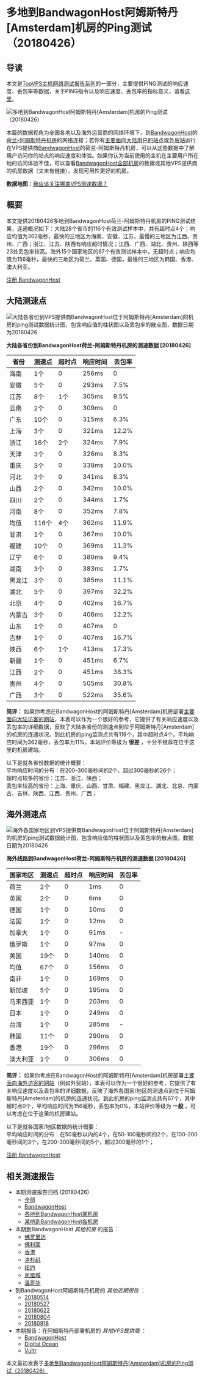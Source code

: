 #  多地到BandwagonHost阿姆斯特丹[Amsterdam]机房的Ping测试（20180426） 

## 导读

本文是[TopVPS主机网络测试报告系列](https://vps123.top/pingtest)的一部分，主要提供PING测试的响应速度、丢包率等数据，关于PING指令以及响应速度、丢包率的指标意义，请看[这里](https://vps123.top/what-is-ping.html)。

![多地到BandwagonHost阿姆斯特丹\[Amsterdam\]机房的Ping测试（20180426）](/images/thumbnails/to_bwg_Amsterdam.png)

本篇的数据视角为全国各地以及海外运营商的网络环境下，到[BandwagonHost](https://vps123.top/go/bwg)的[荷兰-阿姆斯特丹机房](https://vps123.top/bandwagon-facilities.html#amsterdam)的网络连接；若你有[主要面向大陆用户的站点](https://vps123.top/website-for-mainland-users.html)或[外贸站](https://vps123.top/website-for-internation-trade.html)运行在VPS提供商[BandwagonHost](https://vps123.top/go/bwg)的荷兰-阿姆斯特丹机房，可以从这些数据中了解用户访问你的站点的响应速度和体验。如果你认为当前使用的主机在主要用户所在地的访问体验不佳，可以查看[BandwagonHost全部机房](/bandwagon/isp/china/20180426-bandwagon-isp-china.md)的数据或其他VPS提供商的机房数据（文末有链接），发现可用性更好的机房。

**数据地图：**[我应该关注哪类VPS测速数据？](https://vps123.top/find-pingtest-data-you-need.html)

## 概要

本文提供20180426多地到BandwagonHost荷兰-阿姆斯特丹机房的PING测试结果，连通概况如下：大陆28个省市的116个有效测试样本中，共有超时点4个；响应均值为362毫秒，最快的三地区为海南、安徽、江苏，最慢的三地区为江西、贵州、广西；浙江、江苏、陕西有响应超时情况；江西、广西、湖北、贵州、陕西等23处丢包率较高。海外15个国家地区的67个有效测试样本中，无超时点；响应均值为156毫秒，最快的三地区为荷兰、英国、德国，最慢的三地区为韩国、香港、澳大利亚。

[注册 BandwagonHost](https://vps123.top/go/bwg/_btn1)

## 大陆测速点

![大陆各省份到VPS提供商BandwagonHost位于阿姆斯特丹\[Amsterdam\]的机房的ping测试数据统计图，包含响应值的柱状图以及丢包率的散点图，数据日期为20180426](/images/pingtests/bwg_20180426/plot_idc_bwg_netherlands-amsterdam_20180426_mainland.png)

**大陆各省份到BandwagonHost荷兰-阿姆斯特丹机房的测速数据 [20180426]**

省份 | 测速点 | 超时点 | 响应时间 | 丢包率  
---|---|---|---|---  
海南 | 1个 | 0 | 256ms | 0  
安徽 | 5个 | 0 | 293ms | 7.5%  
江苏 | 8个 | 1个 | 305ms | 9.5%  
云南 | 2个 | 0 | 309ms | 0  
广东 | 10个 | 0 | 315ms | 6.3%  
上海 | 3个 | 0 | 321ms | 12.2%  
浙江 | 16个 | 2个 | 324ms | 7.9%  
天津 | 3个 | 0 | 326ms | 8.3%  
重庆 | 3个 | 0 | 338ms | 10.0%  
河北 | 2个 | 0 | 341ms | 8.3%  
山西 | 2个 | 0 | 342ms | 10.0%  
四川 | 2个 | 0 | 344ms | 1.7%  
河南 | 8个 | 0 | 352ms | 7.8%  
均值 | 116个 | 4个 | 362ms | 11.9%  
甘肃 | 1个 | 0 | 367ms | 10.0%  
福建 | 10个 | 0 | 369ms | 11.3%  
辽宁 | 6个 | 0 | 380ms | 9.4%  
湖南 | 3个 | 0 | 383ms | 1.7%  
黑龙江 | 3个 | 0 | 385ms | 11.1%  
湖北 | 3个 | 0 | 397ms | 32.2%  
北京 | 4个 | 0 | 402ms | 16.7%  
内蒙古 | 3个 | 0 | 406ms | 12.2%  
山东 | 1个 | 0 | 407ms | 0  
吉林 | 1个 | 0 | 407ms | 16.7%  
陕西 | 6个 | 1个 | 413ms | 17.3%  
新疆 | 1个 | 0 | 451ms | 6.7%  
江西 | 2个 | 0 | 451ms | 38.3%  
贵州 | 4个 | 0 | 505ms | 30.8%  
广西 | 3个 | 0 | 522ms | 35.6%  
  
**简评：** 如果你考虑在BandwagonHost的阿姆斯特丹[Amsterdam]机房部署[主要面向大陆访客的网站](website-for-mainland-users.html)，本表可以作为一个很好的参考，它提供了有关响应速度以及丢包率的详细数据，反映了大陆各省份的测速点到位于阿姆斯特丹[Amsterdam]的机房的连通状况。到此机房的ping监测点共有116个，其中超时点4个，平均响应时间为362毫秒，丢包率为11%，本站评价等级为 **很差** ，十分不推荐在位于这里的机房建站。

以下是就各省份数据的统计概要：  
平均响应时间的分布：在200-300毫秒间的2个，超过300毫秒的26个；  
超时点较多的省份：江苏、浙江、陕西；  
丢包率较高的省份：上海、重庆、山西、甘肃、福建、黑龙江、湖北、北京、内蒙古、吉林、陕西、江西、贵州、广西；

## 海外测速点

![海外各国家地区到VPS提供商BandwagonHost位于阿姆斯特丹\[Amsterdam\]的机房的ping测试数据统计图，包含响应值的柱状图以及丢包率的散点图，数据日期为20180426](/images/pingtests/bwg_20180426/plot_idc_bwg_netherlands-amsterdam_20180426_overseas.png)

**海外线路到BandwagonHost荷兰-阿姆斯特丹机房的测速数据 [20180426]**

国家地区 | 测速点 | 超时点 | 响应时间 | 丢包率  
---|---|---|---|---  
荷兰 | 2个 | 0 | 1ms | 0  
英国 | 2个 | 0 | 6ms | 0  
德国 | 1个 | 0 | 10ms | 0  
法国 | 1个 | 0 | 12ms | 0  
加拿大 | 1个 | 0 | 91ms | -  
俄罗斯 | 1个 | 0 | 97ms | 0  
美国 | 19个 | 0 | 140ms | 0  
均值 | 67个 | 0 | 156ms | 0  
南非 | 1个 | 0 | 169ms | 0  
新加坡 | 5个 | 0 | 195ms | 0  
马来西亚 | 1个 | 0 | 203ms | 0  
日本 | 1个 | 0 | 249ms | 0  
台湾 | 1个 | 0 | 285ms | -  
韩国 | 11个 | 0 | 290ms | 0  
香港 | 19个 | 0 | 296ms | 0  
澳大利亚 | 1个 | 0 | 306ms | 0  
  
**简评：** 如果你考虑在BandwagonHost的阿姆斯特丹[Amsterdam]机房部署[主要面向海外访客的网站](https://vps123.top/website-for-internation-trade.html)（例如外贸站），本表可以作为一个很好的参考，它提供了有关响应速度以及丢包率的详细数据，反映了海外各国家/地区的测速点到位于阿姆斯特丹[Amsterdam]的机房的连通状况。到此机房的ping监测点共有67个，其中超时点0个，平均响应时间为156毫秒，丢包率为0%，本站评价等级为 **一般** ，可以考虑在位于这里的机房建站。

以下是就各国家/地区数据的统计概要：  
平均响应时间的分布：在50毫秒以内的4个，在50-100毫秒间的2个，在100-200毫秒间的3个，在200-300毫秒间的5个，超过300毫秒的1个；

[注册 BandwagonHost](https://vps123.top/go/bwg/_btn2)

## 相关测速报告

  * 本期测速报告归档 (20180426) 
    * [全部](https://vps123.top/pingtests/20180426 "本期各VPS提供商全部测速报告")
    * [BandwagonHost](https://vps123.top/pingtests/idc-bandwagon/20180426 "本期BandwagonHost的全部测速报告")
    * [各地到BandwagonHost某机房](https://vps123.top/pingtests/idc-bandwagon/isp-global/20180426 "以BandwagonHost某机房为关注对象的视角，横向比较大陆各省份、海外各国家地区")
    * [某地到BandwagonHost各机房](https://vps123.top/pingtests/idc-bandwagon/facility-all/20180426 "以大陆某省份为关注对象的视角，横向比较BandwagonHost各机房")
  * 本期到BandwagonHost _其他机房_ 的报告： 
    * [佛罗里达](/bandwagon/idc/florida/20180426-bandwagon-idc-florida.md "多地到BandwagonHost佛罗里达机房的Ping测试 20180426")
    * [佛利蒙](/bandwagon/idc/fremont/20180426-bandwagon-idc-fremont.md "多地到BandwagonHost佛利蒙机房的Ping测试 20180426")
    * [香港](/bandwagon/idc/hongkong/20180426-bandwagon-idc-hongkong.md "多地到BandwagonHost香港机房的Ping测试 20180426")
    * [洛杉矶](/bandwagon/idc/losangeles/20180426-bandwagon-idc-losangeles.md "多地到BandwagonHost洛杉矶机房的Ping测试 20180426")
    * [纽约](/bandwagon/idc/newyork/20180426-bandwagon-idc-newyork.md "多地到BandwagonHost纽约机房的Ping测试 20180426")
    * [凤凰城](/bandwagon/idc/phoenix/20180426-bandwagon-idc-phoenix.md "多地到BandwagonHost凤凰城机房的Ping测试 20180426")
    * [温哥华](/bandwagon/idc/vancouver/20180426-bandwagon-idc-vancouver.md "多地到BandwagonHost温哥华机房的Ping测试 20180426")
  * 到BandwagonHost阿姆斯特丹机房的 _其他近期报告_ ： 
    * [20180514](/bandwagon/idc/amsterdam/20180514-bandwagon-idc-amsterdam.md "多地到BandwagonHost阿姆斯特丹机房的Ping测试 20180514")
    * [20180527](/bandwagon/idc/amsterdam/20180527-bandwagon-idc-amsterdam.md "多地到BandwagonHost阿姆斯特丹机房的Ping测试 20180527")
    * [20180622](/bandwagon/idc/amsterdam/20180622-bandwagon-idc-amsterdam.md "多地到BandwagonHost阿姆斯特丹机房的Ping测试 20180622")
    * [20180804](/bandwagon/idc/amsterdam/20180804-bandwagon-idc-amsterdam.md "多地到BandwagonHost阿姆斯特丹机房的Ping测试 20180804")
    * [20180918](/bandwagon/idc/amsterdam/20180918-bandwagon-idc-amsterdam.md "多地到BandwagonHost阿姆斯特丹机房的Ping测试 20180918")
  * 本期报告：在阿姆斯特丹部署机房的 _其他VPS提供商_ ： 
    * [BandwagonHost](/bandwagon/idc/amsterdam/20180426-bwg-idc-amsterdam.md "多地到BandwagonHost阿姆斯特丹机房的Ping测试 20180426")
    * [Digital Ocean](do/idc/amsterdam/20180426-do-idc-amsterdam.md "多地到Digital Ocean阿姆斯特丹机房的Ping测试 20180426")
    * [Vultr](/vultr/idc/amsterdam/20180426-vultr-idc-amsterdam.md "多地到Vultr阿姆斯特丹机房的Ping测试 20180426")



本文最初发表于[多地到BandwagonHost阿姆斯特丹[Amsterdam]机房的Ping测试（20180426）](https://vps123.top/pingtest/20180426-bandwagon-idc-amsterdam.html)
